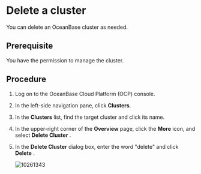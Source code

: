# Delete a cluster

You can delete an OceanBase cluster as needed.

## Prerequisite

You have the permission to manage the cluster.

## Procedure

1. Log on to the OceanBase Cloud Platform (OCP) console.

2. In the left-side navigation pane, click **Clusters**.

3. In the **Clusters** list, find the target cluster and click its name.

4. In the upper-right corner of the **Overview** page, click the **More** icon, and select **Delete Cluster** .

5. In the **Delete Cluster** dialog box, enter the word "delete" and click **Delete** .

   ![10261343](https://help-static-aliyun-doc.aliyuncs.com/assets/img/en-US/8125306461/p343340.png)

